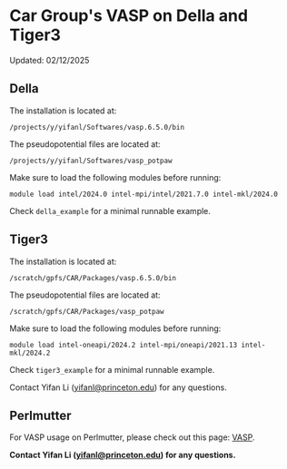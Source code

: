 # Car Group's VASP on Della and Tiger3

Updated: 02/12/2025

## Della

The installation is located at:
```
/projects/y/yifanl/Softwares/vasp.6.5.0/bin
```

The pseudopotential files are located at:
```
/projects/y/yifanl/Softwares/vasp_potpaw
```

Make sure to load the following modules before running:
```
module load intel/2024.0 intel-mpi/intel/2021.7.0 intel-mkl/2024.0
```
Check `della_example` for a minimal runnable example.

## Tiger3

The installation is located at:
```
/scratch/gpfs/CAR/Packages/vasp.6.5.0/bin
```

The pseudopotential files are located at:
```
/scratch/gpfs/CAR/Packages/vasp_potpaw
```

Make sure to load the following modules before running:
```
module load intel-oneapi/2024.2 intel-mpi/oneapi/2021.13 intel-mkl/2024.2
```
Check `tiger3_example` for a minimal runnable example.

Contact Yifan Li (yifanl@princeton.edu) for any questions.

## Perlmutter

For VASP usage on Perlmutter, please check out this page: [VASP](https://docs.nersc.gov/applications/vasp/).


**Contact Yifan Li (yifanl@princeton.edu) for any questions.**
